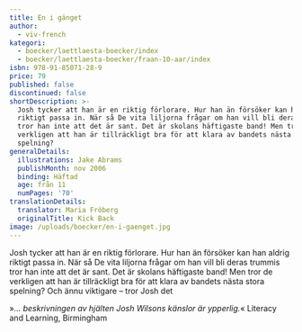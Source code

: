 ```yaml
---
title: En i gänget
author:
  - viv-french
kategori:
  - boecker/laettlaesta-boecker/index
  - boecker/laettlaesta-boecker/fraan-10-aar/index
isbn: 978-91-85071-28-9
price: 79
published: false
discontinued: false
shortDescription: >-
  Josh tycker att han är en riktig förlorare. Hur han än försöker kan han aldrig
  riktigt passa in. När så De vita liljorna frågar om han vill bli deras trummis
  tror han inte att det är sant. Det är skolans häftigaste band! Men tror de
  verkligen att han är tillräckligt bra för att klara av bandets nästa stora
  spelning?
generalDetails:
  illustrations: Jake Abrams
  publishMonth: nov 2006
  binding: Häftad
  age: från 11
  numPages: '70'
translationDetails:
  translator: Maria Fröberg
  originalTitle: Kick Back
image: /uploads/boecker/en-i-gaenget.jpg
---
```

Josh tycker att han är en riktig förlorare. Hur han än försöker kan han aldrig riktigt passa in. När så De vita liljorna frågar om han vill bli deras trummis tror han inte att det är sant. Det är skolans häftigaste band! Men tror de verkligen att han är tillräckligt bra för att klara av bandets nästa stora spelning? Och ännu viktigare – tror Josh det

»_… beskrivningen av hjälten Josh Wilsons känslor är ypperlig._« Literacy and Learning, Birmingham
